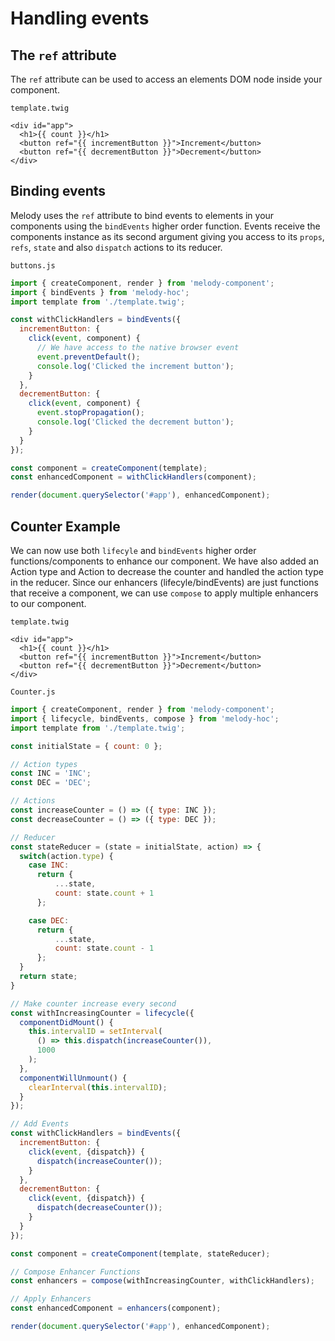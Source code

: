 # Handling events

## **The `ref` attribute**

The `ref` attribute can be used to access an elements DOM node inside your component.

`template.twig`
```twig
<div id="app">
  <h1>{{ count }}</h1>
  <button ref="{{ incrementButton }}">Increment</button>
  <button ref="{{ decrementButton }}">Decrement</button>
</div>
```

## **Binding events**
Melody uses the `ref` attribute to bind events to elements in your components using the `bindEvents` higher order function. Events receive the components instance as its second argument giving you access to its `props`, `refs`, `state` and also `dispatch` actions to its reducer.

`buttons.js`
```js
import { createComponent, render } from 'melody-component';
import { bindEvents } from 'melody-hoc';
import template from './template.twig';

const withClickHandlers = bindEvents({
  incrementButton: {
    click(event, component) {
      // We have access to the native browser event
      event.preventDefault(); 
      console.log('Clicked the increment button');
    }
  },
  decrementButton: {
    click(event, component) {
      event.stopPropagation();
      console.log('Clicked the decrement button');
    }
  }
});

const component = createComponent(template);
const enhancedComponent = withClickHandlers(component);

render(document.querySelector('#app'), enhancedComponent);
```

## **Counter Example**
We can now use both `lifecyle` and `bindEvents` higher order functions/components to enhance our component.
We have also added an Action type and Action to decrease the counter and handled the action type in the reducer.
Since our enhancers (lifecyle/bindEvents) are just functions that receive a component, we can use `compose` to apply multiple enhancers to our component.

`template.twig`
```twig
<div id="app">
  <h1>{{ count }}</h1>
  <button ref="{{ incrementButton }}">Increment</button>
  <button ref="{{ decrementButton }}">Decrement</button>
</div>
```

`Counter.js`
```js
import { createComponent, render } from 'melody-component';
import { lifecycle, bindEvents, compose } from 'melody-hoc';
import template from './template.twig';

const initialState = { count: 0 };

// Action types
const INC = 'INC';
const DEC = 'DEC';

// Actions
const increaseCounter = () => ({ type: INC });
const decreaseCounter = () => ({ type: DEC });

// Reducer
const stateReducer = (state = initialState, action) => {
  switch(action.type) {
    case INC:
      return {
          ...state,
          count: state.count + 1
      };

    case DEC:
      return {
          ...state,
          count: state.count - 1
      };
  }
  return state;
}

// Make counter increase every second
const withIncreasingCounter = lifecycle({
  componentDidMount() {
    this.intervalID = setInterval(
      () => this.dispatch(increaseCounter()),
      1000
    );
  },
  componentWillUnmount() {
    clearInterval(this.intervalID);
  }
});

// Add Events
const withClickHandlers = bindEvents({
  incrementButton: {
    click(event, {dispatch}) {
      dispatch(increaseCounter());
    }
  },
  decrementButton: {
    click(event, {dispatch}) {
      dispatch(decreaseCounter());
    }
  }
});

const component = createComponent(template, stateReducer);

// Compose Enhancer Functions
const enhancers = compose(withIncreasingCounter, withClickHandlers);

// Apply Enhancers
const enhancedComponent = enhancers(component);

render(document.querySelector('#app'), enhancedComponent);
```


